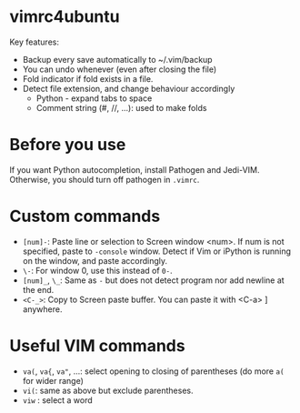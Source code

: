 # vimrc4ubuntu
Key features:

- Backup every save automatically to ~/.vim/backup
- You can undo whenever (even after closing the file)
- Fold indicator if fold exists in a file.
- Detect file extension, and change behaviour accordingly
  - Python - expand tabs to space
  - Comment string (#, //, ...): used to make folds

# Before you use
If you want Python autocompletion, install Pathogen and Jedi-VIM.  
Otherwise, you should turn off pathogen in `.vimrc`.


# Custom commands
- `[num]-`: Paste line or selection to Screen window \<num\>. If num is not specified, paste to `-console` window. Detect if Vim or iPython is running on the window, and paste accordingly.
- `\-`: For window 0, use this instead of `0-`.
- `[num]_`, `\_`: Same as `-` but does not detect program nor add newline at the end.
- `<C-_>`: Copy to Screen paste buffer. You can paste it with \<C-a\> \] anywhere.



# Useful VIM commands

- `va(`, `va{`, `va"`, ...: select opening to closing of parentheses (do more `a(` for wider range)
- `vi(`: same as above but exclude parentheses.
- `viw` : select a word


